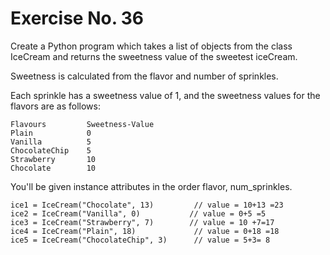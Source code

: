 # Exercise No. 36

Create a Python program which takes a list of objects from the class IceCream and returns the sweetness value of the sweetest iceCream.

Sweetness is calculated from the flavor and number of sprinkles. 

Each sprinkle has a sweetness value of 1, and the sweetness values for the flavors are as follows:

    Flavours         Sweetness-Value
    Plain            0
    Vanilla          5
    ChocolateChip    5
    Strawberry       10
    Chocolate        10


You'll be given instance attributes in the order flavor, num_sprinkles.

    ice1 = IceCream("Chocolate", 13)         // value = 10+13 =23
    ice2 = IceCream("Vanilla", 0)           // value = 0+5 =5
    ice3 = IceCream("Strawberry", 7)        // value = 10 +7=17
    ice4 = IceCream("Plain", 18)             // value = 0+18 =18
    ice5 = IceCream("ChocolateChip", 3)      // value = 5+3= 8